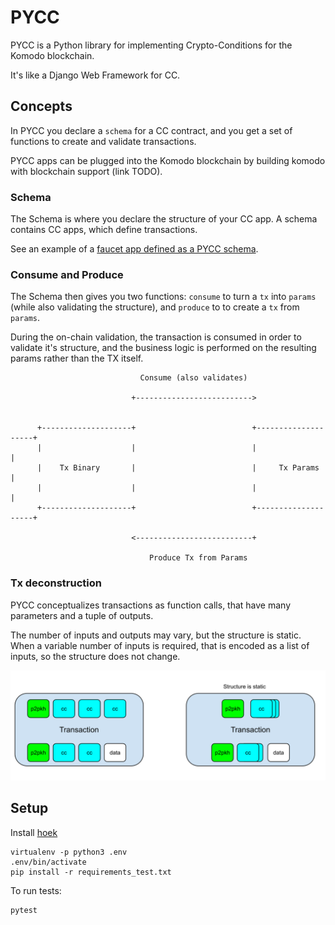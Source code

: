# PYCC

PYCC is a Python library for implementing Crypto-Conditions for the Komodo blockchain.

It's like a Django Web Framework for CC.

## Concepts

In PYCC you declare a `schema` for a CC contract, and you get a set of functions to create and validate transactions.

PYCC apps can be plugged into the Komodo blockchain by building komodo with blockchain support (link TODO).

### Schema

The Schema is where you declare the structure of your CC app. A schema contains CC apps, which define transactions.

See an example of a [faucet app defined as a PYCC schema](pycc/examples/faucet.py).

### Consume and Produce

The Schema then gives you two functions: `consume` to turn a `tx` into `params` (while also validating the structure),
and `produce` to to create a `tx` from `params`.

During the on-chain validation, the transaction is consumed in order to validate it's structure, and the business logic is performed on the resulting params rather than the TX itself.

```
                             Consume (also validates)

                           +-------------------------->


      +--------------------+                          +--------------------+
      |                    |                          |                    |
      |    Tx Binary       |                          |     Tx Params      |
      |                    |                          |                    |
      +--------------------+                          +--------------------+

                           <--------------------------+

                               Produce Tx from Params
```

### Tx deconstruction

PYCC conceptualizes transactions as function calls, that have many parameters and a tuple of outputs.

The number of inputs and outputs may vary, but the structure is static. When a variable number of inputs
is required, that is encoded as a list of inputs, so the structure does not change.

![txs](assets/txs.svg)

## Setup

Install [hoek](https://github.com/ssadler/hoek)

```shell
virtualenv -p python3 .env
.env/bin/activate
pip install -r requirements_test.txt
```

To run tests:

```
pytest
```
